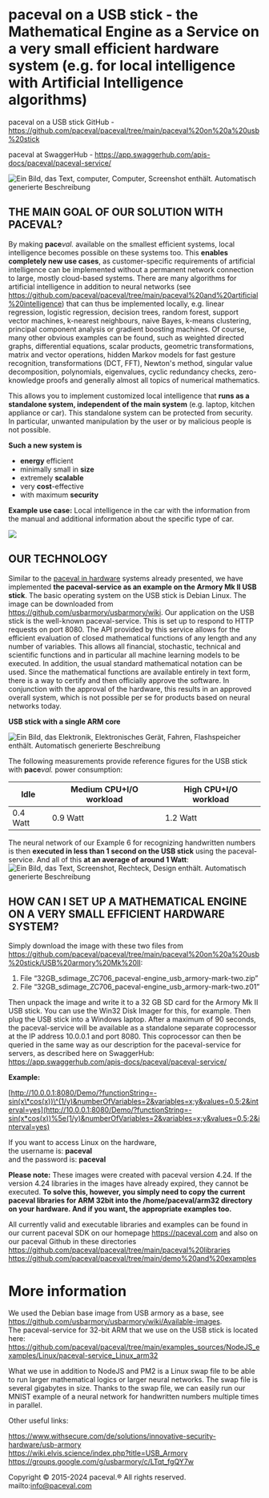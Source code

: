 # paceval on a USB stick - the Mathematical Engine as a Service on a very small efficient hardware system (e.g. for local intelligence with Artificial Intelligence algorithms)

paceval on a USB stick GitHub - <https://github.com/paceval/paceval/tree/main/paceval%20on%20a%20usb%20stick>

paceval at SwaggerHub - <https://app.swaggerhub.com/apis-docs/paceval/paceval-service/>

![Ein Bild, das Text, computer, Computer, Screenshot enthält. Automatisch generierte Beschreibung](media/bfb9f96533ef54bc0c3de25ac87e442a.png)

## THE MAIN GOAL OF OUR SOLUTION WITH PACEVAL?

By making **pace***val.* available on the smallest efficient systems, local intelligence becomes possible on these systems too. This **enables completely new use cases**, as customer-specific requirements of artificial intelligence can be implemented without a permanent network connection to large, mostly cloud-based systems. There are many algorithms for artificial intelligence in addition to neural networks (see <https://github.com/paceval/paceval/tree/main/paceval%20and%20artificial%20intelligence>) that can thus be implemented locally, e.g. linear regression, logistic regression, decision trees, random forest, support vector machines, k-nearest neighbours, naive Bayes, k-means clustering, principal component analysis or gradient boosting machines. Of course, many other obvious examples can be found, such as weighted directed graphs, differential equations, scalar products, geometric transformations, matrix and vector operations, hidden Markov models for fast gesture recognition, transformations (DCT, FFT), Newton's method, singular value decomposition, polynomials, eigenvalues, cyclic redundancy checks, zero-knowledge proofs and generally almost all topics of numerical mathematics.

This allows you to implement customized local intelligence that **runs as a standalone system, independent of the main system** (e.g. laptop, kitchen appliance or car). This standalone system can be protected from security. In particular, unwanted manipulation by the user or by malicious people is not possible.

**Such a new system is**

-   **energy** efficient
-   minimally small in **size**
-   extremely **scalable**
-   very **cost**-effective
-   with maximum **security**

**Example use case:** Local intelligence in the car with the information from the manual and additional information about the specific type of car.

![](media/5dc684bfbd542edf23d61b7c3d170066.png)

## OUR TECHNOLOGY

Similar to the [paceval in hardware](https://github.com/paceval/paceval/tree/main/paceval%20in%20hardware) systems already presented, we have implemented **the paceval-service as an example on the Armory Mk II USB stick**. The basic operating system on the USB stick is Debian Linux. The image can be downloaded from <https://github.com/usbarmory/usbarmory/wiki>. Our application on the USB stick is the well-known paceval-service. This is set up to respond to HTTP requests on port 8080. The API provided by this service allows for the efficient evaluation of closed mathematical functions of any length and any number of variables. This allows all financial, stochastic, technical and scientific functions and in particular all machine learning models to be executed. In addition, the usual standard mathematical notation can be used. Since the mathematical functions are available entirely in text form, there is a way to certify and then officially approve the software. In conjunction with the approval of the hardware, this results in an approved overall system, which is not possible per se for products based on neural networks today.

**USB stick with a single ARM core**

![Ein Bild, das Elektronik, Elektronisches Gerät, Fahren, Flashspeicher enthält. Automatisch generierte Beschreibung](media/0e9c8d1f9dba1d1a679607ed44fb4e8c.png)

The following measurements provide reference figures for the USB stick with **pace***val.* power consumption:

| Idle     | Medium CPU+I/O workload | High CPU+I/O workload |
|----------|-------------------------|-----------------------|
| 0.4 Watt | 0.9 Watt                | 1.2 Watt              |

The neural network of our Example 6 for recognizing handwritten numbers is then **executed in less than 1 second on the USB stick** using the paceval-service. And all of this **at an average of around 1 Watt**:![Ein Bild, das Text, Screenshot, Rechteck, Design enthält. Automatisch generierte Beschreibung](media/f9a044f125170f7d39c350150c4c0892.png)

## HOW CAN I SET UP A MATHEMATICAL ENGINE ON A VERY SMALL EFFICIENT HARDWARE SYSTEM?

Simply download the image with these two files from <https://github.com/paceval/paceval/tree/main/paceval%20on%20a%20usb%20stick/USB%20armory%20Mk%20II>:

1.  File “32GB_sdimage_ZC706_paceval-engine_usb_armory-mark-two.zip”
2.  File “32GB_sdimage_ZC706_paceval-engine_usb_armory-mark-two.z01”

Then unpack the image and write it to a 32 GB SD card for the Armory Mk II USB stick. You can use the Win32 Disk Imager for this, for example. Then plug the USB stick into a Windows laptop. After a maximum of 90 seconds, the paceval-service will be available as a standalone separate coprocessor at the IP address 10.0.0.1 and port 8080. This coprocessor can then be queried in the same way as our description for the paceval-service for servers, as described here on SwaggerHub: <https://app.swaggerhub.com/apis-docs/paceval/paceval-service/>

**Example:**

[http://10.0.0.1:8080/Demo/?functionString=-sin(x\*cos(x))\^(1/y)&numberOfVariables=2&variables=x;y&values=0.5;2&interval=yes](http://10.0.0.1:8080/Demo/?functionString=-sin(x*cos(x))%5e(1/y)&numberOfVariables=2&variables=x;y&values=0.5;2&interval=yes)

If you want to access Linux on the hardware,  
the username is: **paceval**  
and the password is: **paceval**

**Please note:** These images were created with paceval version 4.24. If the version 4.24 libraries in the images have already expired, they cannot be executed. **To solve this, however, you simply need to copy the current paceval libraries for ARM 32bit into the /home/paceval/arm32 directory on your hardware. And if you want, the appropriate examples too.**

All currently valid and executable libraries and examples can be found in our current paceval SDK on our homepage <https://paceval.com> and also on our paceval Github in these directories  
<https://github.com/paceval/paceval/tree/main/paceval%20libraries>  
<https://github.com/paceval/paceval/tree/main/demo%20and%20examples>

# More information

We used the Debian base image from USB armory as a base, see <https://github.com/usbarmory/usbarmory/wiki/Available-images>.  
The paceval-service for 32-bit ARM that we use on the USB stick is located here: <https://github.com/paceval/paceval/tree/main/examples_sources/NodeJS_examples/Linux/paceval-service_Linux_arm32>

What we use in addition to NodeJS and PM2 is a Linux swap file to be able to run larger mathematical logics or larger neural networks. The swap file is several gigabytes in size. Thanks to the swap file, we can easily run our MNIST example of a neural network for handwritten numbers multiple times in parallel.

Other useful links:

<https://www.withsecure.com/de/solutions/innovative-security-hardware/usb-armory>  
<https://wiki.elvis.science/index.php?title=USB_Armory>  
<https://groups.google.com/g/usbarmory/c/LTqt_fgQY7w>

Copyright © 2015-2024 paceval.® All rights reserved. mailto:info@paceval.com
